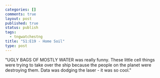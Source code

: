 ```yaml
--- 
categories: []
comments: true
layout: post
published: true
status: publish
tags: 
  - tngwatchestng
title: "S1:E19 - Home Soil"
type: post
---
```

"UGLY BAGS OF MOSTLY WATER was really funny. These little cell things were trying to take over the ship because the people on the planet were destroying them. Data was dodging the laser - it was so cool."
